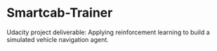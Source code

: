 # Smartcab-Trainer
Udacity project deliverable: Applying reinforcement learning to build a simulated vehicle navigation agent. 
